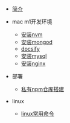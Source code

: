 * [简介](README.md)
* mac m1开发环境
   * [安装nvm](./docs/安装nvm.md)
   * [安装mongod](./docs/安装mongod.md)
   * [docsify](./docs/docsify.md)
   * [安装mysql](./docs/安装mysql.md)
   * [安装nginx](./docs/安装nginx.md)

* 部署
  * [私有npm仓库搭建](./docs/dev/cnpmjs.md)

* linux
  * [linux常用命令](./docs/linux/Linux%E5%B8%B8%E7%94%A8%E5%91%BD%E4%BB%A4.md)
  